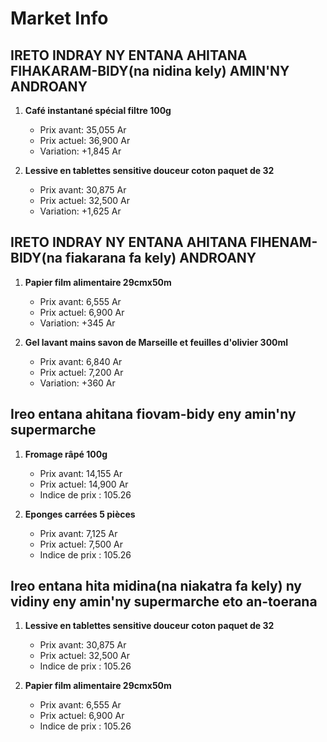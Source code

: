 # Market Info

## IRETO INDRAY NY ENTANA AHITANA FIHAKARAM-BIDY(na nidina kely) AMIN'NY ANDROANY

1. **Café instantané spécial filtre 100g**
   - Prix avant: 35,055 Ar
   - Prix actuel: 36,900 Ar
   - Variation: +1,845 Ar

2. **Lessive en tablettes sensitive douceur coton paquet de 32**
   - Prix avant: 30,875 Ar
   - Prix actuel: 32,500 Ar
   - Variation: +1,625 Ar

## IRETO INDRAY NY ENTANA AHITANA FIHENAM-BIDY(na fiakarana fa kely) ANDROANY

1. **Papier film alimentaire 29cmx50m**
   - Prix avant: 6,555 Ar
   - Prix actuel: 6,900 Ar
   - Variation: +345 Ar

2. **Gel lavant mains savon de Marseille et feuilles d'olivier 300ml**
   - Prix avant: 6,840 Ar
   - Prix actuel: 7,200 Ar
   - Variation: +360 Ar

## Ireo entana ahitana fiovam-bidy eny amin'ny supermarche

1. **Fromage râpé 100g**
   - Prix avant: 14,155 Ar
   - Prix actuel: 14,900 Ar
   - Indice de prix : 105.26

2. **Eponges carrées 5 pièces**
   - Prix avant: 7,125 Ar
   - Prix actuel: 7,500 Ar
   - Indice de prix : 105.26

## Ireo entana hita midina(na niakatra fa kely) ny vidiny eny amin'ny supermarche eto an-toerana

1. **Lessive en tablettes sensitive douceur coton paquet de 32**
   - Prix avant: 30,875 Ar
   - Prix actuel: 32,500 Ar
   - Indice de prix : 105.26

2. **Papier film alimentaire 29cmx50m**
   - Prix avant: 6,555 Ar
   - Prix actuel: 6,900 Ar
   - Indice de prix : 105.26

